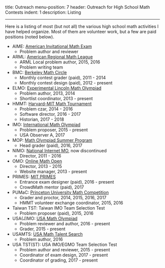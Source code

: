 title: Outreach
menu-position: 7
header: Outreach for High School Math Contests
indent: 1
description: Listing

---

Here is a listing of most (but not all)
the various high school math activities I have helped organize.
Most of them are volunteer work,
but a few are paid positions (noted below).

+ AIME: [American Invitational Math Exam](https://en.wikipedia.org/wiki/American_Invitational_Mathematics_Examination)
	+ Problem author and reviewer
+ ARML: [American Regional Math League](www.arml2.com)
	+ ARML Local problem author, 2015, 2016
	+ Problem writing team
+ BMC: [Berkeley Math Circle](http://mathcircle.berkeley.edu/)
	+ Monthly contest grader (paid), 2011 - 2014
	+ Monthly contest design (paid), 2012 - present
+ ELMO: [Experimental Lincoln Math Olympiad](http://web.evanchen.cc/elmo/index.html)
	+ Problem author, 2013, 2014
	+ Shortlist coordinator, 2013 - present
+ HMMT: [Harvard-MIT Math Tournament](www.hmmt.co)
	+ Problem czar, 2014 - 2016
	+ Software director, 2016 - 2017
	+ Historian, 2017 - 2018
+ IMO: [International Math Olympiad](www.imo-official.org)
	+ Problem proposer, 2015 - present
	+ USA Observer A, 2017
+ MOP: [Math Olympiad Summer Program](https://en.wikipedia.org/wiki/Mathematical_Olympiad_Summer_Program)
	+ Head grader (paid), 2016, 2017
+ NIMO: [National Internet MO](http://internetolympiad.org/), now discontinued
	+ Director, 2011 - 2016
+ OMO: [Online Math Open](http://internetolympiad.org/pages/16-omo_acknow)
	+ Director, 2013 - 2015
	+ Website manager, 2013 - present
+ PRIMES: [MIT PRIMES](http://math.mit.edu/research/highschool/primes/index.php)
	+ Entrance exam designer (paid), 2016 - present
	+ CrowdMath mentor (paid), 2017
+ PUMaC: [Princeton University Math Competition](https://pumac.princeton.edu/)
	+ Grader and proctor, 2014, 2015, 2016, 2017
	+ HMMT volunteer exchange coordinator, 2015, 2016
+ Taiwan TST: Taiwan IMO Team Selection Test
	+ Problem proposer (paid), 2015, 2016
+ USA(J)MO: [USA Math Olympiad](https://en.wikipedia.org/wiki/United_States_of_America_Mathematical_Olympiad)
	+ Problem reviewer and author, 2016 - present
	+ Grader, 2015 - present
+ USAMTS: [USA Math Talent Search](http://usamts.org/)
	+ Problem author, 2016
+ USA TST(ST): USA IMO/EGMO Team Selection Test
	+ Problem author and reviewer, 2015 - present
	+ Coordinator of exam design, 2017 - present
	+ Coordinator of grading, 2017 - present

<!-- USAMO committee soon? :O -->

